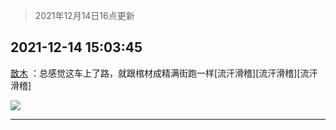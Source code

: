> 2021年12月14日16点更新
<link rel="stylesheet" href="https://cdn.jsdelivr.net/gh/taotie6/sampleJSON@main/css/photo_show.css">
<meta name="referrer" content="no-referrer" />


 ## 2021-12-14 15:03:45 

 [㪚木](https://www.coolapk.com/feed/32121838?shareKey=ODg1Y2YyMzU4ZWZjNjFiODRlZjE~) ：总感觉这车上了路，就跟棺材成精满街跑一样[流汗滑稽][流汗滑稽][流汗滑稽] 

<div class="album">
<img class="img-item" src="http://image.coolapk.com/feed/2018/1217/07/1081091_1545003920_5732@216x196.gif" />
</div>

 ------- 

